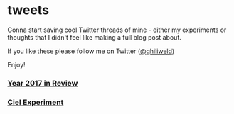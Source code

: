 # tweets
Gonna start saving cool Twitter threads of mine - either my experiments or thoughts that I didn't feel like making a full blog post about.

If you like these please follow me on Twitter ([@ghiliweld](https://twitter.com/ghiliweld))

Enjoy!

### [Year 2017 in Review](https://twitter.com/ghiliweld/status/996956030675365888)

### [Ciel Experiment](https://twitter.com/ghiliweld/status/1000260078912655360)
